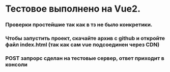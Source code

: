 # Тестовое выполнено на Vue2.

### Проверки простейшие так как в тз не было конкретики.

### Чтобы запустить проект, скачайте архив с github и откройте файл index.html (так как сам vue подсоединен через CDN)

### POST запрорс сделан на тестовые сервер, ответ приходит в консоли
